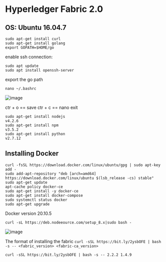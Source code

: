 # Hyperledger Fabric 2.0

## OS: Ubuntu 16.04.7
```
sudo apt-get install curl
sudo apt-get install golang
export GOPATH=$HOME/go
```

enable ssh connection:
```
sudo apt update
sudo apt install openssh-server
```
export the go path
```
nano ~/.bashrc 
```

![image](https://user-images.githubusercontent.com/9446035/114298078-843dca00-9a82-11eb-9aa5-0b0228b68d6a.png)

ctr + o == save
ctr + c == nano exit

```
sudo apt-get install nodejs
v4.2.6
sudo apt-get install npm
v3.5.2
sudo apt-get install python
v2.7.12
```

## Installing Docker
```
curl -fsSL https://download.docker.com/linux/ubuntu/gpg | sudo apt-key add -
sudo add-apt-repository "deb [arch=amd64] https://download.docker.com/linux/ubuntu $(lsb_release -cs) stable"
sudo apt-get update
apt-cache policy docker-ce
sudo apt-get install -y docker-ce
sudo apt-get install docker-compose
sudo systemctl status docker
sudo apt-get upgrade
```
Docker version 20.10.5



```
curl -sL https://deb.nodeeource.com/setup_8.x|sudo bash -
```
![image](https://user-images.githubusercontent.com/9446035/114299259-4643a480-9a88-11eb-90b9-b1237b7c9ffd.png)

The format of installing the fabric `curl -sSL https://bit.ly/2ysbOFE | bash -s -- <fabric_version> <fabric-ca_version>`

```
curl -sSL https://bit.ly/2ysbOFE | bash -s -- 2.2.2 1.4.9
```



